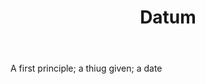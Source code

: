 ---
title: Datum
letter: D
permalink: "/definitions/bld-datum.html"
body: A first principle; a thiug given; a date
published_at: '2018-07-07'
source: Black's Law Dictionary 2nd Ed (1910)
layout: post
---